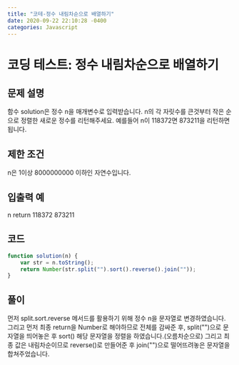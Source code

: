 ```yaml
---
title: "코테-정수 내림차순으로 배열하기"
date: 2020-09-22 22:10:28 -0400
categories: Javascript
---
```


코딩 테스트: 정수 내림차순으로 배열하기
===

문제 설명
---
함수 solution은 정수 n을 매개변수로 입력받습니다. n의 각 자릿수를 큰것부터 작은 순으로 정렬한 새로운 정수를 리턴해주세요. 예를들어 n이 118372면 873211을 리턴하면 됩니다.

제한 조건
---
n은 1이상 8000000000 이하인 자연수입니다.

입출력 예
---
n	return
118372	873211

코드
---
``` javascript
function solution(n) {
    var str = n.toString();
    return Number(str.split("").sort().reverse().join(""));
}
```

풀이
---
먼저 split.sort.reverse 메서드를 활용하기 위해 정수 n을 문자열로 변경하였습니다.
그리고 먼저 최종 return을 Number로 해야하므로 전체를 감싸준 후,
split("")으로 문자열을 띄어놓은 후 sort() 해당 문자열을 정렬을 하였습니다.(오름차순으로)
그리고 최종 값은 내림차순이므로 reverse()로 만들어준 후 join("")으로 떨어뜨려놓은 문자열을
합쳐주었습니다.

